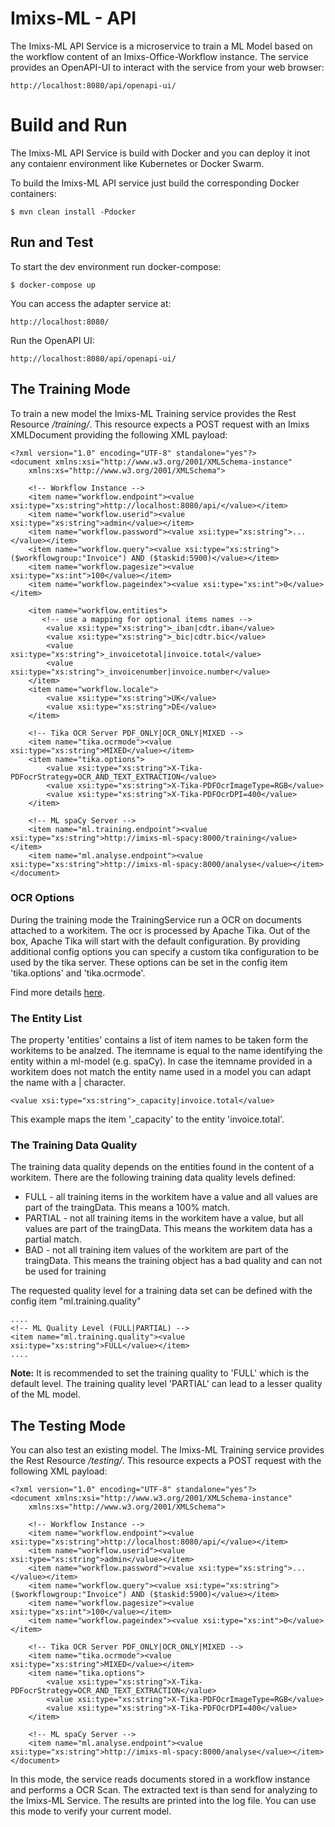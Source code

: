 # Imixs-ML - API

The Imixs-ML API Service is a microservice to train a ML Model based on the workflow content of an Imixs-Office-Workflow instance. The service provides an OpenAPI-UI to interact with the service from your web browser:

	http://localhost:8080/api/openapi-ui/


# Build and Run

The Imixs-ML API Service is build with Docker and you can deploy it inot any contaienr environment like Kubernetes or Docker Swarm. 

To build the Imixs-ML API service just build the corresponding Docker containers:

	$ mvn clean install -Pdocker

## Run and Test

To start the dev environment run docker-compose:

	$ docker-compose up
 
You can access the adapter service at:

	http://localhost:8080/
	
Run the OpenAPI UI:	

	http://localhost:8080/api/openapi-ui/
	


## The Training Mode

To train a new model the Imixs-ML Training service provides the Rest Resource */training/*. This resource expects a POST request with an Imixs XMLDocument providing the following XML payload:

	<?xml version="1.0" encoding="UTF-8" standalone="yes"?>
	<document xmlns:xsi="http://www.w3.org/2001/XMLSchema-instance"
		xmlns:xs="http://www.w3.org/2001/XMLSchema">
		
		<!-- Workflow Instance -->
		<item name="workflow.endpoint"><value xsi:type="xs:string">http://localhost:8080/api/</value></item>
		<item name="workflow.userid"><value xsi:type="xs:string">admin</value></item>
		<item name="workflow.password"><value xsi:type="xs:string">...</value></item>
		<item name="workflow.query"><value xsi:type="xs:string">($workflowgroup:"Invoice") AND ($taskid:5900)</value></item>
		<item name="workflow.pagesize"><value xsi:type="xs:int">100</value></item>
		<item name="workflow.pageindex"><value xsi:type="xs:int">0</value></item>
		
		<item name="workflow.entities">
		   <!-- use a mapping for optional items names -->
			<value xsi:type="xs:string">_iban|cdtr.iban</value>
			<value xsi:type="xs:string">_bic|cdtr.bic</value>
			<value xsi:type="xs:string">_invoicetotal|invoice.total</value>
			<value xsi:type="xs:string">_invoicenumber|invoice.number</value>
		</item>
		<item name="workflow.locale">
			<value xsi:type="xs:string">UK</value>
			<value xsi:type="xs:string">DE</value>
		</item>
		
		<!-- Tika OCR Server PDF_ONLY|OCR_ONLY|MIXED -->
		<item name="tika.ocrmode"><value xsi:type="xs:string">MIXED</value></item>
		<item name="tika.options">
			<value xsi:type="xs:string">X-Tika-PDFocrStrategy=OCR_AND_TEXT_EXTRACTION</value>
			<value xsi:type="xs:string">X-Tika-PDFOcrImageType=RGB</value>
			<value xsi:type="xs:string">X-Tika-PDFOcrDPI=400</value>
		</item>
		
		<!-- ML spaCy Server -->
		<item name="ml.training.endpoint"><value xsi:type="xs:string">http://imixs-ml-spacy:8000/training</value></item>
		<item name="ml.analyse.endpoint"><value xsi:type="xs:string">http://imixs-ml-spacy:8000/analyse</value></item>
	</document>


### OCR Options

During the training mode the TrainingService run a OCR on documents attached to a workitem. The ocr is processed by Apache Tika.
Out of the box, Apache Tika will start with the default configuration. By providing additional config options you can specify a custom tika configuration to be used by the tika server. These options can be set in the config item 'tika.options' and 'tika.ocrmode'.

Find more details [here](https://github.com/imixs/imixs-archive/tree/master/imixs-archive-documents#the-tikadocumentservice).


### The Entity List

The property 'entities' contains a list of item names to be taken form the workitems to be analzed.
The itemname is equal to the name identifying the entity within a ml-model (e.g. spaCy). In case the itemname provided in a workitem does not match the entity name used in a model you can adapt the name with a | character.

	 
	<value xsi:type="xs:string">_capacity|invoice.total</value>

This example maps the item '_capacity' to the entity 'invoice.total'.

### The Training Data Quality

The training data quality depends on the entities found in the content of a workitem.  There are the following training data quality levels defined:

 - FULL - all training items in the workitem have a value and all values are part of the traingData. This means a 100% match.
 - PARTIAL - not all training items in the workitem have a value, but all values are part of the  traingData. This means the workitem data has a partial  match.
 - BAD - not all training item values of the workitem are part of the traingData.  This means the training object has a bad quality and can not be used for training

The requested quality level for a training data set can be defined with the config item "ml.training.quality"

	....
	<!-- ML Quality Level (FULL|PARTIAL) -->
	<item name="ml.training.quality"><value xsi:type="xs:string">FULL</value></item>
	....

**Note:** It is recommended to set the training quality to 'FULL' which is the default level. The training quality level 'PARTIAL' can lead to a lesser quality of the ML model. 


## The Testing Mode

You can also test an existing model. The Imixs-ML Training service provides the Rest Resource */testing/*. This resource expects a POST request with the following XML payload:

	<?xml version="1.0" encoding="UTF-8" standalone="yes"?>
	<document xmlns:xsi="http://www.w3.org/2001/XMLSchema-instance"
		xmlns:xs="http://www.w3.org/2001/XMLSchema">
		
		<!-- Workflow Instance -->
		<item name="workflow.endpoint"><value xsi:type="xs:string">http://localhost:8080/api/</value></item>
		<item name="workflow.userid"><value xsi:type="xs:string">admin</value></item>
		<item name="workflow.password"><value xsi:type="xs:string">...</value></item>
		<item name="workflow.query"><value xsi:type="xs:string">($workflowgroup:"Invoice") AND ($taskid:5900)</value></item>
		<item name="workflow.pagesize"><value xsi:type="xs:int">100</value></item>
		<item name="workflow.pageindex"><value xsi:type="xs:int">0</value></item>
		
		<!-- Tika OCR Server PDF_ONLY|OCR_ONLY|MIXED -->
		<item name="tika.ocrmode"><value xsi:type="xs:string">MIXED</value></item>
		<item name="tika.options">
			<value xsi:type="xs:string">X-Tika-PDFocrStrategy=OCR_AND_TEXT_EXTRACTION</value>
			<value xsi:type="xs:string">X-Tika-PDFOcrImageType=RGB</value>
			<value xsi:type="xs:string">X-Tika-PDFOcrDPI=400</value>
		</item>
		
		<!-- ML spaCy Server -->
		<item name="ml.analyse.endpoint"><value xsi:type="xs:string">http://imixs-ml-spacy:8000/analyse</value></item>
	</document>


In this mode, the service reads documents stored in a workflow instance and performs a OCR Scan. The extracted text is than send for analyzing to the Imixs-ML Service. The results are printed into the log file. 
You can use this mode to verify your current model.
